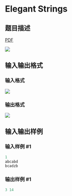 # Elegant Strings

## 题目描述

[problemUrl]: https://uva.onlinejudge.org/index.php?option=com_onlinejudge&Itemid=8&category=25&page=show_problem&problem=2376

[PDF](https://uva.onlinejudge.org/external/113/p11381.pdf)

![](https://cdn.luogu.com.cn/upload/vjudge_pic/UVA11381/54924512f871b8bb221bc6fde61928807f610849.png)

## 输入输出格式

### 输入格式

![](https://cdn.luogu.com.cn/upload/vjudge_pic/UVA11381/eb370c99773c57b2d30eede1454f3437420766ae.png)

### 输出格式

![](https://cdn.luogu.com.cn/upload/vjudge_pic/UVA11381/9d86e678fd14c139711c07fc72f5867d7a648463.png)

## 输入输出样例

### 输入样例 #1

```cpp
1
abcabd
bcadzb
```


### 输出样例 #1

```cpp
3 14
```


